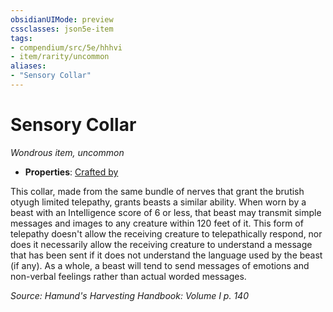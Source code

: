 ```yaml
---
obsidianUIMode: preview
cssclasses: json5e-item
tags:
- compendium/src/5e/hhhvi
- item/rarity/uncommon
aliases: 
- "Sensory Collar"
---
```

# Sensory Collar
*Wondrous item, uncommon*  

- **Properties**: [Crafted by](/compendium/rules/item-properties.md#Crafted%20by)

This collar, made from the same bundle of nerves that grant the brutish otyugh limited telepathy, grants beasts a similar ability. When worn by a beast with an Intelligence score of 6 or less, that beast may transmit simple messages and images to any creature within 120 feet of it. This form of telepathy doesn't allow the receiving creature to telepathically respond, nor does it necessarily allow the receiving creature to understand a message that has been sent if it does not understand the language used by the beast (if any). As a whole, a beast will tend to send messages of emotions and non-verbal feelings rather than actual worded messages.

*Source: Hamund's Harvesting Handbook: Volume I p. 140*
